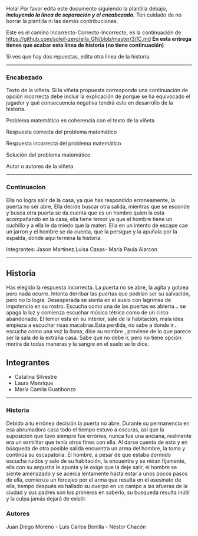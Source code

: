 Hola! Por favor edita este documento siguiendo la plantilla debajo, ***incluyendo la línea de separación y el encabezado.***
Ten cuidado de no borrar la plantilla ni las demás contribuciones. 

Este es el camino Incorrecto-Correcto-Incorrecto, es la continuación de https://github.com/soleil-zero/ella_GN/blob/master/3/IC.md
**En esta entrega tienes que acabar esta línea de historia (no tiene continuación)**

Si ves que hay dos repuestas, edita otra línea de la historia.
*********************************************************************
### Encabezado

Texto de la viñeta. Si la viñeta propuesta corresponde una continuación de opción incorrecta debe incluir la explicación de porque se ha equivocado el jugador y qué consecuencia negativa tendrá esto en desarrollo de la historia.

Problema matemático en coherencia con el texto de la viñeta

Respuesta correcta del problema matemático

Respuesta incorrecta del problema matemático

Solución del problema matemático

Autor o autores de la viñeta
**********************************************************************
### Continuacion

Ella no logra salir de la casa, ya que has respondido erroneamente, la puerta no ser abre, Ella decide buscar otra salida, mientras que se esconde y busca otra puerta se da cuenta que es un hombre quien la esta acompañando en la casa, ella tiene temor ya que el hombre tiene un cuchillo y a ella le da miedo que la maten. Ella en un intento de escape cae un jarron y el hombre se da cuenta, que la persigue y la apuñala por la espalda, donde aqui termina la historia.

Integrantes: Jason Martinez.Luisa Casas- Maria Paula Alarcon

*********************************************************************
## Historia

Has elegido la respuesta incorrecta. La puerta no se abre, la  agita y golpea pero nada ocurre. Intenta derribar las puertas que podrían ser su salvación, pero no lo logra. Desesperada se sienta en el suelo con lagrimas de impotencia en su rostro. Escucha como una de las puertas es abierta... se apaga la luz y comienza escuchar música tétrica como de un circo abandonado. El temor esta en su interior, sale de la habitación, mala idea empieza a escuchar risas macabras.Esta perdida, no sabe a donde ir... escucha como una voz la llama, dice su nombre , proviene de lo que parece ser la sala de la extraña casa. Sabe que no debe ir, pero no tiene opción morira de todas maneras y la sangre en el suelo se lo dice.
## Integrantes
* Catalina Silvestre
* Laura Manrique
* María Camila Guatibonza

*******************************************************************
### Historia

Debido a tu errónea decisión la puerta no abre. Durante su permanencia en esa abrumadora casa todo el tiempo estuvo a oscuras, así que la suposición que tuvo siempre fue errónea, nunca fue una anciana, realmente era un exmilitar que tenía otros fines con ella. Al darse cuenta de esto y en búsqueda de otra posible salida encuentra un arma del hombre, la toma y continúa su escapatoria. El hombre, a pesar de que estaba dormido escucha ruidos y sale de su habitación, la encuentra y se miran fijamente, ella con su angustia le apunta y le exige que la deje salir, el hombre se siente amenazado y se acerca lentamente hasta estar a unos pocos pasos de ella, comienza un forcejeo por el arma que resulta en el asesinato de ella, tiempo después es hallado su cuerpo en un campo a las afueras de la ciudad y sus padres son los primeros en saberlo, su busqueda resulta inútil y la culpa jamás dejará de existir.

### Autores

Juan Diego Moreno - Luis Carlos Bonilla - Néstor Chacón
